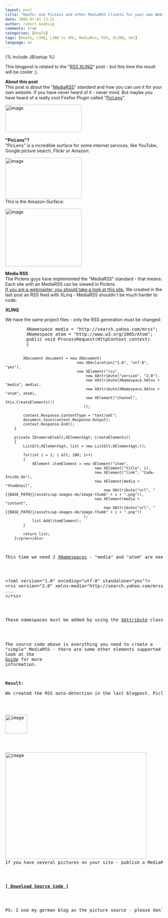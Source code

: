 ```yaml
---
layout: post
title: "HowTo: Use PicLens and other MediaRSS Clients for your own Website (create MediaRSS with LINQ to XML)"
date: 2008-07-01 13:22
author: robert.muehsig
comments: true
categories: [HowTo]
tags: [HowTo, LINQ, LINQ to XML, MediaRss, RSS, XLINQ, Xml]
language: en
---
```

{% include JB/setup %}
<p>This blogpost is related to the &quot;<a href="{{BASE_PATH}}/2008/06/20/howto-create-rss-feeds-with-linq-to-xml-xlinq/">RSS XLINQ</a>&quot; post - but this time the result will be cooler ;).</p>  <p><strong>About this post      <br /></strong>This post is about the &quot;<a href="http://en.wikipedia.org/wiki/Media_RSS">MediaRSS</a>&quot; standard and how you can use it for your own website. If you have never heard of it - never mind. But maybe you have heard of a really cool Firefox Plugin called &quot;<a href="http://www.piclens.com/">PicLens</a>&quot;.</p>  <p><a href="{{BASE_PATH}}/assets/wp-images-en/image28.png"><img style="border-top-width: 0px; border-left-width: 0px; border-bottom-width: 0px; border-right-width: 0px" height="87" alt="image" src="{{BASE_PATH}}/assets/wp-images-en/image-thumb28.png" width="244" border="0" /></a>&#160;</p>  <p><strong>&quot;PicLens&quot;?      <br /></strong>&quot;PicLens&quot; is a incredible surface for some internet services, like YouTube, Google picture search, Flickr or Amazon:</p>  <p><a href="{{BASE_PATH}}/assets/wp-images-en/image29.png"><img style="border-top-width: 0px; border-left-width: 0px; border-bottom-width: 0px; border-right-width: 0px" height="131" alt="image" src="{{BASE_PATH}}/assets/wp-images-en/image-thumb29.png" width="244" border="0" /></a>     <br />This is the Amazon-Surface:</p>  <p><a href="{{BASE_PATH}}/assets/wp-images-en/image30.png"><img style="border-top-width: 0px; border-left-width: 0px; border-bottom-width: 0px; border-right-width: 0px" height="184" alt="image" src="{{BASE_PATH}}/assets/wp-images-en/image-thumb30.png" width="244" border="0" /></a></p>  <p><strong>Media RSS      <br /></strong>The Piclens guys have implemented the &quot;MediaRSS&quot; standard - that means: Each site with an MediaRSS can be viewed in Piclens.&#160; <br /><a href="http://piclens.com/lite/webmasterguide.php">If you are a webmaster, you should take a look at this site.</a> We created in the last post an RSS feed with XLinq - MediaRSS shouldn&#180;t be much harder to code:</p>  <p><strong>XLINQ</strong></p>  <p>We have the same project files - only the RSS generation must be changed:</p>  <div class="wlWriterSmartContent" id="scid:812469c5-0cb0-4c63-8c15-c81123a09de7:8bd12e9a-8777-497b-8b4f-6468ea26fc9b" style="padding-right: 0px; display: inline; padding-left: 0px; float: none; padding-bottom: 0px; margin: 0px; padding-top: 0px"><pre name="code" class="c#">        XNamespace media = "http://search.yahoo.com/mrss";
        XNamespace atom = "http://www.w3.org/2005/Atom";
        public void ProcessRequest(HttpContext context)
        {
           

            XDocument document = new XDocument(
                                    new XDeclaration("1.0", "utf-8", "yes"),
                                    new XElement("rss",
                                        new XAttribute("version", "2.0"),
                                        new XAttribute(XNamespace.Xmlns + "media", media),
                                        new XAttribute(XNamespace.Xmlns + "atom", atom),
                                        new XElement("channel", this.CreateElements())
                                       ));

            context.Response.ContentType = "text/xml";
            document.Save(context.Response.Output);
            context.Response.End();
        }

        private IEnumerable&lt;XElement&gt; CreateElements()
        {
            List&lt;XElement&gt; list = new List&lt;XElement&gt;();

            for(int i = 1; i &lt; 100; i++)
            {
                XElement itemElement = new XElement("item",
                                            new XElement("title", i),
                                            new XElement("link", "Code-Inside.de"),
                                            new XElement(media + "thumbnail", 
                                                new XAttribute("url", "{{BASE_PATH}}/assets/wp-images-de/image-thumb" + i + ".png")),
                                            new XElement(media + "content",
                                                new XAttribute("url", "{{BASE_PATH}}/assets/wp-images-de/image-thumb" + i + ".png"))
                                       );
                list.Add(itemElement);
            }

            return list;
        }</pre></div>

<p>This time we need 2 <a href="http://msdn.microsoft.com/en-us/library/system.xml.linq.xnamespace.aspx">XNamespaces</a> - &quot;media&quot; and &quot;atom&quot; are need to create a valid MediaRSS:</p>

<div class="wlWriterSmartContent" id="scid:812469c5-0cb0-4c63-8c15-c81123a09de7:3a887256-5386-4b19-9bf9-01932c870343" style="padding-right: 0px; display: inline; padding-left: 0px; float: none; padding-bottom: 0px; margin: 0px; padding-top: 0px"><pre name="code" class="c#">&lt;?xml version="1.0" encoding="utf-8" standalone="yes"?&gt;
&lt;rss version="2.0" xmlns:media="http://search.yahoo.com/mrss" xmlns:atom="http://www.w3.org/2005/Atom"&gt;
...
&lt;/rss&gt;</pre></div>

<p>These namespaces must be added by using the <a href="http://msdn.microsoft.com/en-us/library/system.xml.linq.xattribute.aspx">XAttribute</a> class. The syntax is in my point of view a bit to complex, but I didn&#180;t&#160; find a better way.&#160; <br />

  <br />The source code above is everything you need to create a &quot;simple&quot; MediaRSS - there are some other elements supported by piclens - look at the <a href="http://piclens.com/lite/webmasterguide.php">Guide</a> for more information.</p>

<p><strong>Result: 
    <br /></strong>We created the RSS auto-detection in the last blogpost. Piclens can now find the MediaRSS elements and show us the pictures on the &quot;Wall&quot; (the Piclens-Button glow if it find a MediaRSS Feed on the site) :</p>

<p><a href="{{BASE_PATH}}/assets/wp-images-en/image31.png"><img style="border-top-width: 0px; border-left-width: 0px; border-bottom-width: 0px; border-right-width: 0px" height="60" alt="image" src="{{BASE_PATH}}/assets/wp-images-en/image-thumb31.png" width="70" border="0" /></a></p>

<p><a href="{{BASE_PATH}}/assets/wp-images-en/image32.png"><img style="border-top-width: 0px; border-left-width: 0px; border-bottom-width: 0px; border-right-width: 0px" height="340" alt="image" src="{{BASE_PATH}}/assets/wp-images-en/image-thumb32.png" width="452" border="0" /></a>&#160; <br />If you have several pictures on your site - publish a MediaRSS Feed. It&#180;s very easy and it&#180;s an open standard (<a href="http://search.yahoo.com/mrss">Specification @ Yahoo</a>) - Piclens is just one MediaRSS Client (but today the client with the best surface).</p>

<p><strong><a href="{{BASE_PATH}}/assets/files/democode/mediarss/mediarss.zip">[ Download Source Code ]</a></strong></p>

<p>PS: I use my german blog as the picture source - please don&#180;t abuse this example (traffic :( ) ;)</p>
